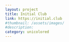 ```yaml
---
layout: project
title: Initial Club
link: https://initial.club
#thumbnail: /assets/images/
#description:
category: unicolored
---
```

